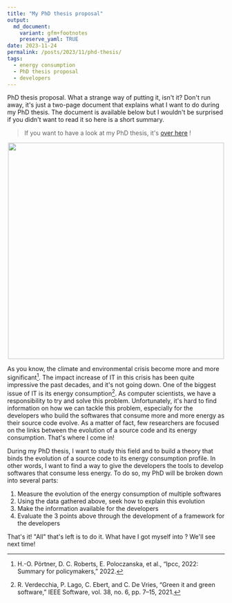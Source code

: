 ```yaml
---
title: "My PhD thesis proposal"
output:
  md_document:
    variant: gfm+footnotes
    preserve_yaml: TRUE
date: 2023-11-24
permalink: /posts/2023/11/phd-thesis/
tags:
  - energy consumption
  - PhD thesis proposal
  - developers
---
```


PhD thesis proposal. What a strange way of putting it, isn't it? Don't run away, it's just a two-page document that explains what I want to do during my PhD thesis. The document is available below but I wouldn't be surprised if you didn't want to read it so here is a short summary.

> If you want to have a look at my PhD thesis, it's [over here](../../../../files/PhD_thesis_proposal.pdf) !

<img src="/images/this-is-fine.jpg" style="display: block; margin: auto;" width="500"/>

As you know, the climate and environmental crisis become more and more significant[^1]. The impact increase of IT in this crisis has been quite impressive the past decades, and it's not going down. One of the biggest issue of IT is its energy consumption[^2]. As computer scientists, we have a responsibility to try and solve this problem. Unfortunately, it's hard to find information on how we can tackle this problem, especially for the developers who build the softwares that consume more and more energy as their source code evolve. As a matter of fact, few researchers are focused on the links between the evolution of a source code and its energy consumption. That's where I come in!

During my PhD thesis, I want to study this field and to build a theory that binds the evolution of a source code to its energy consumption profile. In other words, I want to find a way to give the developers the tools to develop softwares that consume less energy. To do so, my PhD will be broken down into several parts:

1. Measure the evolution of the energy consumption of multiple softwares
2. Using the data gathered above, seek how to explain this evolution
3. Make the information available for the developers
4. Evaluate the 3 points above through the development of a framework for the developers

That's it! "All" that's left is to do it. What have I got myself into ? We'll see next time!

[^1]: H.-O. Pörtner, D. C. Roberts, E. Poloczanska, et al., “Ipcc, 2022: Summary for policymakers,” 2022.
[^2]: R. Verdecchia, P. Lago, C. Ebert, and C. De Vries, “Green it and green software,” IEEE Software, vol. 38, no. 6, pp. 7–15, 2021.
